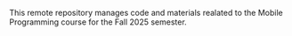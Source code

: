 This remote repository manages code and materials realated to the Mobile Programming course for the  Fall 2025 semester.
